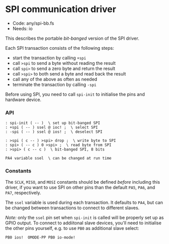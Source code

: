 # SPI communication driver

[code]: any/spi-bb.fs (io)
* Code: any/spi-bb.fs
* Needs: io

This describes the portable _bit-banged_ version of the SPI driver.

Each SPI transaction consists of the following steps:

* start the transaction by calling `+spi`
* call `>spi` to send a byte without reading the result
* call `spi>` to send a zero byte and return the result
* call `>spi>` to both send a byte and read back the result
* call any of the above as often as needed
* terminate the transaction by calling `-spi`

Before using SPI, you need to call `spi-init` to initialise the pins and
hardware device.

### API

[defs]: <> (spi-init +spi -spi)
```
: spi-init ( -- )  \ set up bit-banged SPI
: +spi ( -- ) ssel @ ioc! ;  \ select SPI
: -spi ( -- ) ssel @ ios! ;  \ deselect SPI
```

[defs]: <> (>spi spi> >spi>)
```
: >spi ( c -- ) >spi> drop ;  \ write byte to SPI
: spi> ( -- c ) 0 >spi> ;  \ read byte from SPI
: >spi> ( c -- c )  \ bit-banged SPI, 8 bits
```

[defs]: <> (ssel)
```
PA4 variable ssel  \ can be changed at run time
```

### Constants

The `SCLK`, `MISO`, and `MOSI` constants should be defined _before_ including
this driver, if you want to use SPI on other pins than the default `PA5`, `PA6`,
and `PA7`, respectively.

The `ssel` variable is used during each transaction. It defaults to
`PA4`, but can be changed between transactions to connect to different slaves.

_Note:_ only the `ssel` pin set when `spi-init` is called will be properly
set up as GPIO output. To connect to addiitonal slave devices, you'll
need to initialise the other pins yourself, e.g. to use `PB0` as
additional slave select:

    PB0 ios!  OMODE-PP PB0 io-mode!
